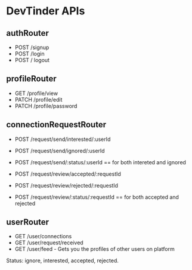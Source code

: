 # DevTinder APIs

## authRouter
- POST /signup
- POST /login
- POST / logout

## profileRouter
- GET /profile/view
- PATCH /profile/edit
- PATCH /profile/password

## connectionRequestRouter
- POST /request/send/interested/:userId
- POST /request/send/ignored/:userId
- POST /request/send/:status/:userId == for both intereted and ignored

- POST /request/review/accepted/:requestId
- POST /request/review/rejected/:requestId
- POST /request/review/:status/:requestId == for both accepted and rejected

## userRouter
- GET /user/connections
- GET /user/request/received
- GET /user/feed - Gets you the profiles of other users on platform

Status: ignore, interested, accepted, rejected.